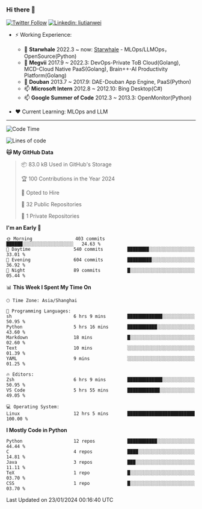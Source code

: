 ### Hi there 👋

[![Twitter Follow](https://img.shields.io/twitter/follow/tianweidut?style=social)](https://twitter.com/tianweidut)
[![Linkedin: liutianwei](https://img.shields.io/badge/-liutianwei-blue?style=flat-square&logo=Linkedin&logoColor=white&link=https://www.linkedin.com/in/liutianwei/)](https://www.linkedin.com/in/liutianwei/)

- ⚡ Working Experience:
  - 🔭 **Starwhale** 2022.3 ~ now: [Starwhale](https://github.com/star-whale/starwhale) - MLOps/LLMOps，OpenSource(Python)
  - 🌱 **Megvii** 2017.9 ~ 2022.3: DevOps-Private ToB Cloud(Golang), MCD-Cloud Native PaaS(Golang), Brain++-AI Productivity Platform(Golang)
  - 🌱 **Douban** 2013.7 ~ 2017.9: DAE-Douban App Engine, PaaS(Python)
  - 📫 **Microsoft Intern** 2012.8 ~ 2012.10: Bing Desktop(C#)
  - 📫 **Google Summer of Code** 2012.3 ~ 2013.3: OpenMonitor(Python)

- ❤️ Current Learning: MLOps and LLM

---
<!--START_SECTION:waka-->
![Code Time](http://img.shields.io/badge/Code%20Time-4%2C872%20hrs%2025%20mins-blue)

![Lines of code](https://img.shields.io/badge/From%20Hello%20World%20I%27ve%20Written-1.3%20million%20lines%20of%20code-blue)

**🐱 My GitHub Data** 

> 📦 83.0 kB Used in GitHub's Storage 
 > 
> 🏆 100 Contributions in the Year 2024
 > 
> 💼 Opted to Hire
 > 
> 📜 32 Public Repositories 
 > 
> 🔑 1 Private Repositories 
 > 
**I'm an Early 🐤** 

```text
🌞 Morning                403 commits         ██████░░░░░░░░░░░░░░░░░░░   24.63 % 
🌆 Daytime                540 commits         ████████░░░░░░░░░░░░░░░░░   33.01 % 
🌃 Evening                604 commits         █████████░░░░░░░░░░░░░░░░   36.92 % 
🌙 Night                  89 commits          █░░░░░░░░░░░░░░░░░░░░░░░░   05.44 % 
```


📊 **This Week I Spent My Time On** 

```text
🕑︎ Time Zone: Asia/Shanghai

💬 Programming Languages: 
sh                       6 hrs 9 mins        █████████████░░░░░░░░░░░░   50.95 % 
Python                   5 hrs 16 mins       ███████████░░░░░░░░░░░░░░   43.60 % 
Markdown                 18 mins             █░░░░░░░░░░░░░░░░░░░░░░░░   02.60 % 
Text                     10 mins             ░░░░░░░░░░░░░░░░░░░░░░░░░   01.39 % 
YAML                     9 mins              ░░░░░░░░░░░░░░░░░░░░░░░░░   01.25 % 

🔥 Editors: 
Zsh                      6 hrs 9 mins        █████████████░░░░░░░░░░░░   50.95 % 
VS Code                  5 hrs 55 mins       ████████████░░░░░░░░░░░░░   49.05 % 

💻 Operating System: 
Linux                    12 hrs 5 mins       █████████████████████████   100.00 % 
```

**I Mostly Code in Python** 

```text
Python                   12 repos            ███████████░░░░░░░░░░░░░░   44.44 % 
C                        4 repos             ████░░░░░░░░░░░░░░░░░░░░░   14.81 % 
Java                     3 repos             ███░░░░░░░░░░░░░░░░░░░░░░   11.11 % 
TeX                      1 repo              █░░░░░░░░░░░░░░░░░░░░░░░░   03.70 % 
CSS                      1 repo              █░░░░░░░░░░░░░░░░░░░░░░░░   03.70 % 
```




 Last Updated on 23/01/2024 00:16:40 UTC
<!--END_SECTION:waka-->
